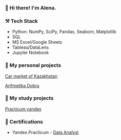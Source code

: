 ### 👋 Hi there! I'm Alena. 

### ⚒️ Tech Stack
- Python: NumPy, SciPy, Pandas, Seaborn, Matplotlib
- SQL
- MS Excel/Google Sheets
- Tableau/DataLens
- Jupyter Notebook

### 📁 My personal projects
[Car market of Kazakhstan](https://github.com/alenatonn/Personal_projects/tree/main/1.%20%D0%90%D0%B2%D1%82%D0%BE%D1%80%D1%8B%D0%BD%D0%BE%D0%BA%20%D0%9A%D0%B0%D0%B7%D0%B0%D1%85%D1%81%D1%82%D0%B0%D0%BD%D0%B0)

[Arifmetika Dobra](https://github.com/alenatonn/Personal_projects/tree/main/2.%20%D0%90%D1%80%D0%B8%D1%84%D0%BC%D0%B5%D1%82%D0%B8%D0%BA%D0%B0%20%D0%94%D0%BE%D0%B1%D1%80%D0%B0)

### 📁 My study projects
[Practicum.yandex](https://github.com/alenatonn/Study_projects)


### 📜 Certifications
- Yandex.Practicum - [Data Analyst](https://disk.yandex.ru/i/FN4m99QfJ9B-7g)




<!--
**alenatonn/alenatonn** is a ✨ _special_ ✨ repository because its `README.md` (this file) appears on your GitHub profile.

Here are some ideas to get you started:

- 🔭 I’m currently working on ...
- 🌱 I’m currently learning ...
- 👯 I’m looking to collaborate on ...
- 🤔 I’m looking for help with ...
- 💬 Ask me about ...
- 📫 How to reach me: ...
- 😄 Pronouns: ...
- ⚡ Fun fact: ...
-->
